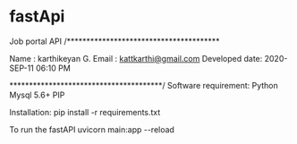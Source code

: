 # fastApi
Job portal API
/***************************************

Name : karthikeyan G.
Email : kattkarthi@gmail.com
Developed date: 2020-SEP-11 06:10 PM 

***************************************/
Software requirement:
Python
Mysql 5.6+
PIP

Installation:
pip install -r requirements.txt

To run the fastAPI
uvicorn main:app --reload
